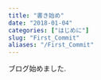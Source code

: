 ```yaml
---
title: "書き始め"
date: "2018-01-04"
categories: ["はじめに"]
slug: "First_Commit"
aliases: "/First_Commit"
---
```

ブログ始めました.
